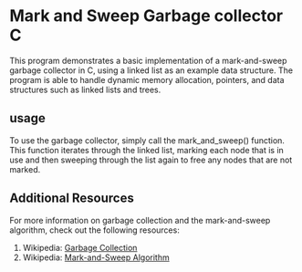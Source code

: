 
# Mark and Sweep Garbage collector C
This program demonstrates a basic implementation of a mark-and-sweep garbage collector in C, using a linked list as an example data structure. The program is able to handle dynamic memory allocation, pointers,
and data structures such as linked lists and trees.
## usage
To use the garbage collector, simply call the mark_and_sweep() function. This function iterates through the linked list, marking each node that is in use and then sweeping through the list again to free any nodes that are not marked.
## Additional Resources
For more information on garbage collection and the mark-and-sweep algorithm, check out the following resources:
1. Wikipedia: [Garbage Collection](https://en.wikipedia.org/wiki/Garbage_collection_(computer_science))
2. Wikipedia: [Mark-and-Sweep Algorithm](https://en.wikipedia.org/wiki/Tracing_garbage_collection#Na%C3%AFve_mark-and-sweep)

